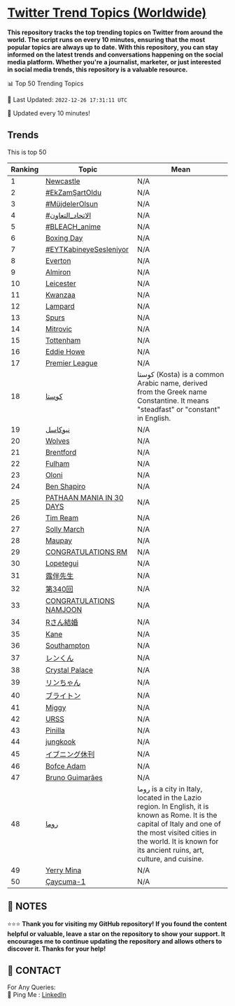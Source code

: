 [Twitter Trend Topics (Worldwide)](https://github.com/ErcinDedeoglu/Twitter-Trend-Topics)
==========

**This repository tracks the top trending topics on Twitter from around the world. 
The script runs on every 10 minutes, ensuring that the most popular topics are always up to date. 
With this repository, you can stay informed on the latest trends and conversations happening on the social media platform. 
Whether you're a journalist, marketer, or just interested in social media trends, this repository is a valuable resource.**


📊 Top 50 Trending Topics

📆 Last Updated: `2022-12-26 17:31:11 UTC`

🔧 Updated every 10 minutes!


## Trends

This is top 50

| Ranking | Topic | Mean |
| ------- | ------------ | ------------ |
| 1 | [Newcastle](http://twitter.com/search?q=Newcastle) | N/A |
| 2 | [#EkZamŞartOldu](http://twitter.com/search?q=%23EkZam%c5%9eartOldu) | N/A |
| 3 | [#MüjdelerOlsun](http://twitter.com/search?q=%23M%c3%bcjdelerOlsun) | N/A |
| 4 | [#الاتحاد_التعاون](http://twitter.com/search?q=%23%d8%a7%d9%84%d8%a7%d8%aa%d8%ad%d8%a7%d8%af_%d8%a7%d9%84%d8%aa%d8%b9%d8%a7%d9%88%d9%86) | N/A |
| 5 | [#BLEACH_anime](http://twitter.com/search?q=%23BLEACH_anime) | N/A |
| 6 | [Boxing Day](http://twitter.com/search?q=Boxing+Day) | N/A |
| 7 | [#EYTKabineyeSesleniyor](http://twitter.com/search?q=%23EYTKabineyeSesleniyor) | N/A |
| 8 | [Everton](http://twitter.com/search?q=Everton) | N/A |
| 9 | [Almiron](http://twitter.com/search?q=Almiron) | N/A |
| 10 | [Leicester](http://twitter.com/search?q=Leicester) | N/A |
| 11 | [Kwanzaa](http://twitter.com/search?q=Kwanzaa) | N/A |
| 12 | [Lampard](http://twitter.com/search?q=Lampard) | N/A |
| 13 | [Spurs](http://twitter.com/search?q=Spurs) | N/A |
| 14 | [Mitrovic](http://twitter.com/search?q=Mitrovic) | N/A |
| 15 | [Tottenham](http://twitter.com/search?q=Tottenham) | N/A |
| 16 | [Eddie Howe](http://twitter.com/search?q=Eddie+Howe) | N/A |
| 17 | [Premier League](http://twitter.com/search?q=Premier+League) | N/A |
| 18 | [كوستا](http://twitter.com/search?q=%d9%83%d9%88%d8%b3%d8%aa%d8%a7) | كوستا (Kosta) is a common Arabic name, derived from the Greek name Constantine. It means "steadfast" or "constant" in English. |
| 19 | [نيوكاسل](http://twitter.com/search?q=%d9%86%d9%8a%d9%88%d9%83%d8%a7%d8%b3%d9%84) | N/A |
| 20 | [Wolves](http://twitter.com/search?q=Wolves) | N/A |
| 21 | [Brentford](http://twitter.com/search?q=Brentford) | N/A |
| 22 | [Fulham](http://twitter.com/search?q=Fulham) | N/A |
| 23 | [Oloni](http://twitter.com/search?q=Oloni) | N/A |
| 24 | [Ben Shapiro](http://twitter.com/search?q=Ben+Shapiro) | N/A |
| 25 | [PATHAAN MANIA IN 30 DAYS](http://twitter.com/search?q=PATHAAN+MANIA+IN+30+DAYS) | N/A |
| 26 | [Tim Ream](http://twitter.com/search?q=Tim+Ream) | N/A |
| 27 | [Solly March](http://twitter.com/search?q=Solly+March) | N/A |
| 28 | [Maupay](http://twitter.com/search?q=Maupay) | N/A |
| 29 | [CONGRATULATIONS RM](http://twitter.com/search?q=CONGRATULATIONS+RM) | N/A |
| 30 | [Lopetegui](http://twitter.com/search?q=Lopetegui) | N/A |
| 31 | [露伴先生](http://twitter.com/search?q=%e9%9c%b2%e4%bc%b4%e5%85%88%e7%94%9f) | N/A |
| 32 | [第340回](http://twitter.com/search?q=%e7%ac%ac340%e5%9b%9e) | N/A |
| 33 | [CONGRATULATIONS NAMJOON](http://twitter.com/search?q=CONGRATULATIONS+NAMJOON) | N/A |
| 34 | [Rさん結婚](http://twitter.com/search?q=R%e3%81%95%e3%82%93%e7%b5%90%e5%a9%9a) | N/A |
| 35 | [Kane](http://twitter.com/search?q=Kane) | N/A |
| 36 | [Southampton](http://twitter.com/search?q=Southampton) | N/A |
| 37 | [レンくん](http://twitter.com/search?q=%e3%83%ac%e3%83%b3%e3%81%8f%e3%82%93) | N/A |
| 38 | [Crystal Palace](http://twitter.com/search?q=Crystal+Palace) | N/A |
| 39 | [リンちゃん](http://twitter.com/search?q=%e3%83%aa%e3%83%b3%e3%81%a1%e3%82%83%e3%82%93) | N/A |
| 40 | [ブライトン](http://twitter.com/search?q=%e3%83%96%e3%83%a9%e3%82%a4%e3%83%88%e3%83%b3) | N/A |
| 41 | [Miggy](http://twitter.com/search?q=Miggy) | N/A |
| 42 | [URSS](http://twitter.com/search?q=URSS) | N/A |
| 43 | [Pinilla](http://twitter.com/search?q=Pinilla) | N/A |
| 44 | [jungkook](http://twitter.com/search?q=jungkook) | N/A |
| 45 | [イブニング休刊](http://twitter.com/search?q=%e3%82%a4%e3%83%96%e3%83%8b%e3%83%b3%e3%82%b0%e4%bc%91%e5%88%8a) | N/A |
| 46 | [Bofce Adam](http://twitter.com/search?q=Bofce+Adam) | N/A |
| 47 | [Bruno Guimarães](http://twitter.com/search?q=Bruno+Guimar%c3%a3es) | N/A |
| 48 | [روما](http://twitter.com/search?q=%d8%b1%d9%88%d9%85%d8%a7) | روما is a city in Italy, located in the Lazio region. In English, it is known as Rome. It is the capital of Italy and one of the most visited cities in the world. It is known for its ancient ruins, art, culture, and cuisine. |
| 49 | [Yerry Mina](http://twitter.com/search?q=Yerry+Mina) | N/A |
| 50 | [Çaycuma-1](http://twitter.com/search?q=%c3%87aycuma-1) | N/A |




## 📝 NOTES

⭐⭐⭐ **Thank you for visiting my GitHub repository! If you found the content helpful or valuable, leave a star on the repository to show your support. It encourages me to continue updating the repository and allows others to discover it. Thanks for your help!**

## 📨 CONTACT

 For Any Queries:  
            🏓 Ping Me : [LinkedIn](https://www.linkedin.com/in/ercindedeoglu/)